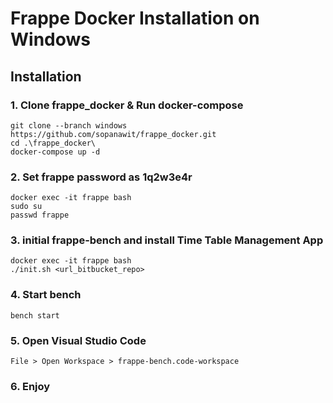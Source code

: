 # Frappe Docker Installation on Windows

## Installation
### 1. Clone frappe_docker & Run docker-compose
```
git clone --branch windows https://github.com/sopanawit/frappe_docker.git
cd .\frappe_docker\
docker-compose up -d
```
 
### 2. Set frappe password as 1q2w3e4r 
```
docker exec -it frappe bash
sudo su
passwd frappe
```
 
### 3. initial frappe-bench and install Time Table Management App
```
docker exec -it frappe bash
./init.sh <url_bitbucket_repo>
```

### 4. Start bench
```
bench start
```
 
### 5. Open Visual Studio Code
```
File > Open Workspace > frappe-bench.code-workspace
```

### 6. Enjoy
